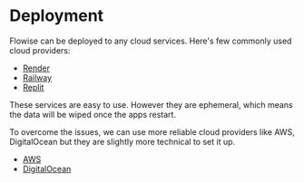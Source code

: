 # Deployment

Flowise can be deployed to any cloud services. Here's few commonly used cloud providers:

* [Render](render.md)
* [Railway](railway.md)
* [Replit](replit.md)

These services are easy to use. However they are ephemeral, which means the data will be wiped once the apps restart.&#x20;

To overcome the issues, we can use more reliable cloud providers like AWS, DigitalOcean but they are slightly more technical to set it up.

* [AWS](aws.md)
* [DigitalOcean](digital-ocean.md)

